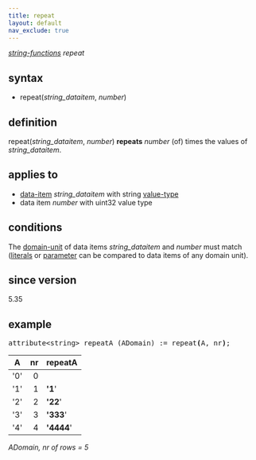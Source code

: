 ```yaml
---
title: repeat
layout: default
nav_exclude: true
---
```

*[string-functions](string-functions) repeat*

## syntax

- repeat(*string_dataitem*, *number*)

## definition

repeat(*string_dataitem*, *number*) **repeats** *number* (of) times the values of *string_dataitem*.

## applies to

- [data-item](data-item) *string_dataitem* with string [value-type](value-type)
- data item *number* with uint32 value type

## conditions

The [domain-unit](domain-unit) of data items *string_dataitem* and *number* must match ([literals](https://en.wikipedia.org/wiki/Literal_(computer_programming)) or [parameter](parameter) can be compared to data items of any domain unit).

## since version

5.35

## example

<pre>
attribute&lt;string&gt; repeatA (ADomain) := repeat<B>(</B>A, nr<B>)</B>;
</pre>

| A   | nr  |**repeatA** |
|-----|----:|------------|
| '0' | 0   |            |
| '1' | 1   | **'1**'    |
| '2' | 2   | **'22**'   |
| '3' | 3   | **'333**'  |
| '4' | 4   | **'4444**' |

*ADomain, nr of rows = 5*